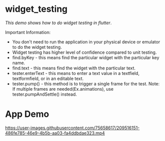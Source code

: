 # widget_testing
_This demo shows how to do widget testing in flutter_.


Important Information:
- You don't need to run the application in your physical device or emulator to do the widget testing.
- Widget testing has higher level of confidence compared to unit testing.
- find.byKey - this means find the particular widget with the particular key name.
- find.text - this means find the widget with the particular text.
- tester.enterText - this means to enter a text value in a textfield, textformfield, or in an editable text.
- tester.pump() - this method is to trigger a single frame for the test. Note: If multiple frames are needed(Ex.animations), use tester.pumpAndSettle() instead.

# App Demo
https://user-images.githubusercontent.com/75658617/209516151-486fe785-46e9-4b5b-aa03-fa4ddbdae323.mp4




